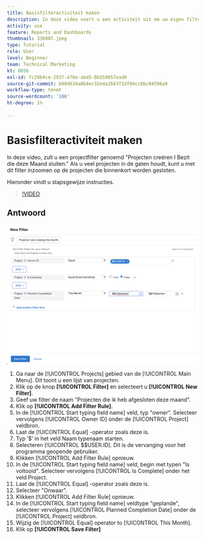 ```yaml
---
title: Basisfilteractiviteit maken
description: In deze video voert u een activiteit uit om uw eigen filter te maken in Workfront.
activity: use
feature: Reports and Dashboards
thumbnail: 336807.jpeg
type: Tutorial
role: User
level: Beginner
team: Technical Marketing
kt: 8856
exl-id: fc29b4ce-2937-478e-abd5-0b559657ead0
source-git-commit: b09d634a8b4ec32eda2663f1df04cc8bc04596a9
workflow-type: tm+mt
source-wordcount: '186'
ht-degree: 1%

---
```


# Basisfilteractiviteit maken

In deze video, zult u een projectfilter genoemd &quot;Projecten creëren I Bezit die deze Maand sluiten.&quot; Als u veel projecten in de gaten houdt, kunt u met dit filter inzoomen op de projecten die binnenkort worden gesloten.

Hieronder vindt u stapsgewijze instructies.

>[!VIDEO](https://video.tv.adobe.com/v/336807/?quality=12)

## Antwoord

![Een afbeelding van het scherm om een nieuw filter te maken](assets/basic-filter-activity-updated-6-15-21.png)

1. Ga naar de [!UICONTROL Projects] gebied van de [!UICONTROL Main Menu]. Dit toont u een lijst van projecten.
1. Klik op de knop **[!UICONTROL Filter]** en selecteert u **[!UICONTROL New Filter]**.
1. Geef uw filter de naam &quot;Projecten die ik heb afgesloten deze maand&quot;.
1. Klik op **[!UICONTROL Add Filter Rule]**.
1. In de [!UICONTROL Start typing field name] veld, typ &quot;owner&quot;. Selecteer vervolgens [!UICONTROL Owner ID] onder de [!UICONTROL Project] veldbron.
1. Laat de [!UICONTROL Equal] -operator zoals deze is.
1. Typ ‘$’ in het veld Naam typenaam starten.
1. Selecteren [!UICONTROL $$USER.ID]. Dit is de vervanging voor het programma geopende gebruiker.
1. Klikken [!UICONTROL Add Filter Rule] opnieuw.
1. In de [!UICONTROL Start typing field name] veld, begin met typen &quot;Is voltooid&quot;. Selecteer vervolgens [!UICONTROL Is Complete] onder het veld Project.
1. Laat de [!UICONTROL Equal] -operator zoals deze is.
1. Selecteer &quot;Onwaar&quot;.
1. Klikken [!UICONTROL Add Filter Rule] opnieuw.
1. In de [!UICONTROL Start typing field name] veldtype &quot;geplande&quot;, selecteer vervolgens [!UICONTROL Planned Completion Date] onder de [!UICONTROL Project] veldbron.
1. Wijzig de [!UICONTROL Equal] operator to [!UICONTROL This Month].
1. Klik op **[!UICONTROL Save Filter]**
